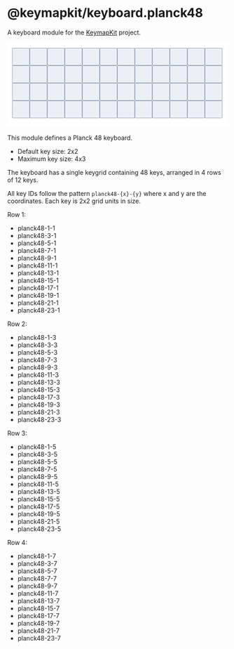 # @keymapkit/keyboard.planck48

A keyboard module for the [KeymapKit](https://github.com/mrled/KeymapKit) project.

![Screenshot](screenshot.png?raw=true "Screenshot")

This module defines a Planck 48 keyboard.

- Default key size: 2x2
- Maximum key size: 4x3

The keyboard has a single keygrid containing 48 keys, arranged in 4 rows of 12 keys.

All key IDs follow the pattern `planck48-{x}-{y}` where x and y are the coordinates. Each key is 2x2 grid units in size.

Row 1:

- planck48-1-1
- planck48-3-1
- planck48-5-1
- planck48-7-1
- planck48-9-1
- planck48-11-1
- planck48-13-1
- planck48-15-1
- planck48-17-1
- planck48-19-1
- planck48-21-1
- planck48-23-1

Row 2:

- planck48-1-3
- planck48-3-3
- planck48-5-3
- planck48-7-3
- planck48-9-3
- planck48-11-3
- planck48-13-3
- planck48-15-3
- planck48-17-3
- planck48-19-3
- planck48-21-3
- planck48-23-3

Row 3:

- planck48-1-5
- planck48-3-5
- planck48-5-5
- planck48-7-5
- planck48-9-5
- planck48-11-5
- planck48-13-5
- planck48-15-5
- planck48-17-5
- planck48-19-5
- planck48-21-5
- planck48-23-5

Row 4:

- planck48-1-7
- planck48-3-7
- planck48-5-7
- planck48-7-7
- planck48-9-7
- planck48-11-7
- planck48-13-7
- planck48-15-7
- planck48-17-7
- planck48-19-7
- planck48-21-7
- planck48-23-7
